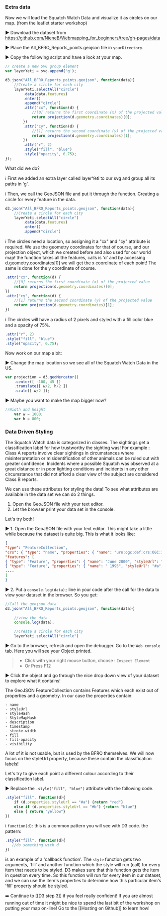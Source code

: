 ### Extra data
Now we will load the Squatch Watch Data and visualize it as circles on our map. (from the leaflet starter workshop)

:arrow_forward: Download the dataset from https://github.com/NieneB/Webmapping_for_beginners/tree/gh-pages/data

:arrow_forward: Place the All_BFRO_Reports_points.geojson file in `yourDirectory`.

:arrow_forward: Copy the following script and have a look at your map.

``` js
// create a new SVG group element
var layerYeti = svg.append('g');

d3.json("All_BFRO_Reports_points.geojson", function(data){
	//Create a circle for each city
	layerYeti.selectAll("circle")
		.data(data.features)
		.enter()
		.append("circle")
		.attr("cx", function(d) {
			//[0] returns the first coordinate (x) of the projected value
			return projection(d.geometry.coordinates)[0];
		})
		.attr("cy", function(d) {
			//[1] returns the second coordinate (y) of the projected value
			return projection(d.geometry.coordinates)[1];
		})
		.attr("r", 2)
		.style("fill", "blue")
		.style("opacity", 0.75);
});
```
What did we do?

:information_source: First we added an extra layer called layerYeti to our svg and group all its paths in 'g'.

:information_source: Then, we call the GeoJSON file and put it through the function. Creating a circle for every feature in the data.

```js
d3.json("All_BFRO_Reports_points.geojson", function(data){
	//Create a circle for each city
	layerYeti.selectAll("circle")
		.data(data.features)
		.enter()
		.append("circle")
```
:information_source: The circles need a location, so assigning it a "cx" and "cy" attribute is required. We use the geometry coordinates for that of course, and our projection object, which we created before and also used for our world map! the function takes all the features, calls is 'd' and by accessing d.geometry.coordinates[0] we will get the x coordinate of each point! The same is done for the y coordinate of course. 

```js
.attr("cx", function(d) {
	//[0] returns the first coordinate (x) of the projected value
	return projection(d.geometry.coordinates)[0];
})
.attr("cy", function(d) {
	//[1] returns the second coordinate (y) of the projected value
	return projection(d.geometry.coordinates)[1];
})
```

:information_source: The circles will have a radius of 2 pixels and styled with a fill color blue and a opacity of 75%.
```js
.attr("r", 2)
.style("fill", "blue")
.style("opacity", 0.75);
```

Now work on our map a bit:

:arrow_forward: Change the map location so we see all of the Squatch Watch Data in the US.

``` js
var projection = d3.geoMercator()
	.center([ -100, 45 ])
	.translate([ w/2, h/2 ])
	.scale([ w/2 ]);
```
:arrow_forward: Maybe you want to make the map bigger now? 

``` js
//Width and height
	var w = 1000;
	var h = 800;
```

### Data Driven Styling

The Squatch Watch data is categorized in classes. The sightings get a classification label for how trustworthy the sighting was! For example : Class A reports involve clear sightings in circumstances where misinterpretation or misidentification of other animals can be ruled out with greater confidence. Incidents where a possible Squatch was observed at a great distance or in poor lighting conditions and incidents in any other circumstance that did not afford a clear view of the subject are considered Class B reports.

We can use these attributes for styling the data! To see what attributes are available in the data set we can do 2 things.

1. Open the GeoJSON file with your text editor.
2. Let the browser print your data set in the console. 

Let's try both!

:arrow_forward: 1. Open the GeoJSON file with your text editor. This might take a little while because the dataset is quite big. 
This is what it looks like:

``` json
{
"type": "FeatureCollection",
"crs": { "type": "name", "properties": { "name": "urn:ogc:def:crs:OGC:1.3:CRS84" } },
"features": [
{ "type": "Feature", "properties": { "name": "June 2000", "styleUrl": "#a", "styleHash": "72e6f3ff", "styleMapHash": { "normal": "#anormal", "highlight": "#ahighlighted" }, "description": "\r\n          Report 637: Campers' encounter just after dark in the Wrangell - St. Elias National Park and PreserveClass A; Cordova-McCarthy CountyClick for details(Location look wrong?)", "timestamp": "2000\/06\/16 12:00:00", "stroke-width": null, "fill": null, "fill-opacity": null, "visibility": null }, "geometry": { "type": "Point", "coordinates": [ -142.9, 61.5, 100.0 ] } },
{ "type": "Feature", "properties": { "name": " 1995", "styleUrl": "#a", "styleHash": "72e6f3ff", "styleMapHash": { "normal": "#anormal", "highlight": "#ahighlighted" }, "description": "\r\n          Report 2917: Family observes large biped from carClass A; Prince of Wales CountyClick for details(Location look wrong?)", "timestamp": "1995\/05\/15 12:00:00", "stroke-width": null, "fill": null, "fill-opacity": null, "visibility": null }, "geometry": { "type": "Point", "coordinates": [ -132.7982, 55.1872, 100.0 ] } },  
....
]
}
```

:arrow_forward: 2. Put a `console.log(data);` line in your code after the call for the data to view your dataset in the browser. So you get:

``` js
//Call the geojson data
d3.json("All_BFRO_Reports_points.geojson", function(data){
	
	//view the data
	console.log(data);

	//Create a circle for each city
	layerYeti.selectAll("circle")
```

:arrow_forward: Go to the browser, refresh and open the debugger. Go to the `Web console` tab. Here you will see your Object printed.

> * Click with your right mouse button, choose : `Inspect Element`
> * Or Press F12

:arrow_forward: Click the object and go through the nice drop down view of your dataset to explore what it contains! 

The GeoJSON FeatureCollection contains Features which each exist out of properties and a geometry. 
In our case the properties contain:

	- name
	- styleUrl
	- styleHash
	- StyleMapHash
	- description
	- timestamp
	- stroke-width
	- fill
	- fill-opacity
	- visibility

A lot of it is not usable, but is used by the BFRO themselves. We will now focus on the styleUrl property, because these contain the classification labels! 

Let's try to give each point a different colour according to their classification label.

:arrow_forward: Replace the `.style("fill", "blue")` attribute with the following code. 

``` js
.style("fill", function(d){
	if (d.properties.styleUrl == "#a") {return "red"}
	else if (d.properties.styleUrl == "#b") {return "blue"}
	else { return "yellow"}
})
```

:information_source: `function(d)`: this is a common pattern you will see with D3 code. the pattern:

```js
.style("fill", function(d){
   //do something with d 
})
```

is an example of a 'callback function'. The `style` function gets two arguments, 'fill' and another function which the style will run (call) for every item that needs to be styled. D3 makes sure that this function gets the item in question every time. So this function will run for every item in our dataset, and we can use the item's properties to determine how this particular item's 'fill' property should be styled.


:arrow_right: Continue to [[D3 step 3]] if you feel really confident! If you are almost running out of time it might be nice to spend the last bit of the workshop on putting your map on-line! Go to the [[Hosting on Github]] to learn how! 
